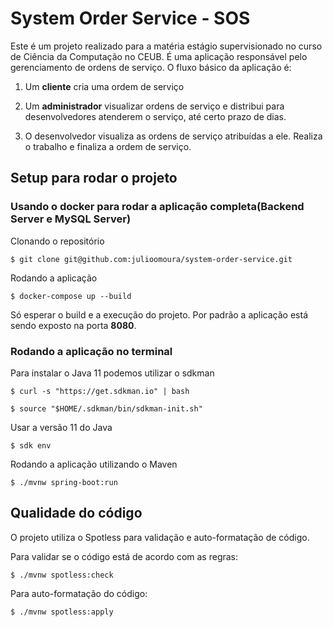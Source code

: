 # System Order Service - SOS
Este é um projeto realizado para a matéria estágio supervisionado no curso de Ciência da Computação no CEUB. É uma aplicação responsável pelo gerenciamento de ordens de serviço. O fluxo básico da aplicação é:

1. Um **cliente** cria uma ordem de serviço

2. Um **administrador** visualizar ordens de serviço e distribui para desenvolvedores atenderem o serviço, até certo 
   prazo de dias.
   
3. O desenvolvedor visualiza as ordens de serviço atribuídas a ele. Realiza o trabalho e finaliza a ordem de serviço.
   
## Setup para rodar o projeto

### Usando o docker para rodar a aplicação completa(Backend Server e MySQL Server)

Clonando o repositório

```
$ git clone git@github.com:julioomoura/system-order-service.git
```

Rodando a aplicação

```
$ docker-compose up --build
```

Só esperar o build e a execução do projeto. Por padrão a aplicação está sendo exposto na porta **8080**.

### Rodando a aplicação no terminal
Para instalar o Java 11 podemos utilizar o sdkman

```
$ curl -s "https://get.sdkman.io" | bash
```

```
$ source "$HOME/.sdkman/bin/sdkman-init.sh"
```

Usar a versão 11 do Java
```
$ sdk env
```
Rodando a aplicação utilizando o Maven
```
$ ./mvnw spring-boot:run
```

## Qualidade do código

O projeto utiliza o Spotless para validação e auto-formatação de código.

Para validar se o código está de acordo com as regras:
```
$ ./mvnw spotless:check
```

Para auto-formatação do código:
```
$ ./mvnw spotless:apply
```